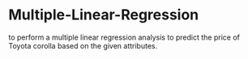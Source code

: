 # Multiple-Linear-Regression
to perform a multiple linear regression analysis to predict the price of Toyota corolla based on the given attributes.
